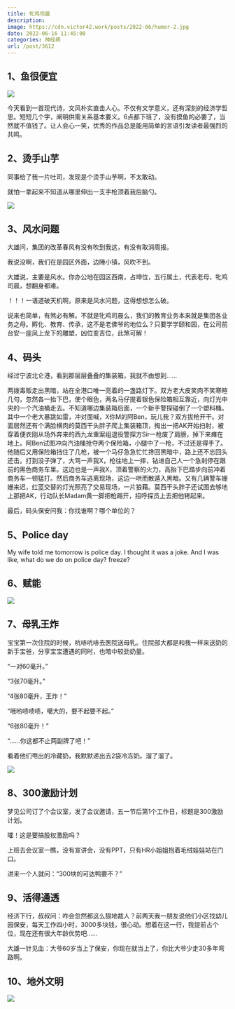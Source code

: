 ```yaml
---
title: 牝鸡司晨
description: 
image: https://cdn.victor42.work/posts/2022-06/humor-2.jpg
date: 2022-06-16 11:45:00
categories: 神经病
url: /post/3612
---
```


## 1、鱼很便宜

![](https://cdn.victor42.work/posts/2022-06/humor-1.jpg)

今天看到一首现代诗，文风朴实直击人心。不仅有文学意义，还有深刻的经济学哲思。短短几个字，阐明供需关系基本要义。6点都下班了，没有摸鱼的必要了，当然就不值钱了。让人会心一笑，优秀的作品总是能用简单的言语引发读者最强烈的共鸣。

## 2、烫手山芋

同事给了我一片吐司，发现是个烫手山芋啊，不太敢动。

就怕一拿起来不知道从哪里伸出一支手枪顶着我后脑勺。 

![](https://cdn.victor42.work/posts/2022-06/humor-2.jpg)

## 3、风水问题

大雄问，集团的改革春风有没有吹到我这，有没有取消周报。

我说没啊，我们在是园区外面，边陲小镇，风吹不到。

大雄说，主要是风水。你办公地在园区西南，占坤位，五行属土，代表老母，牝鸡司晨，想翻身都难。

！！！一语道破天机啊，原来是风水问题，这得想想怎么破。

说来也简单，有煞必有解。不就是牝鸡司晨么，我们的教育业务本来就是集团各业务之母。孵化、教育、传承，这不是老佛爷的地位么？只要学学颐和园，在公司前台安一座凤上龙下的雕塑，凶位变吉位，此煞可解！

## 4、码头

经过宁波北仑港，看到那层层叠叠的集装箱，我就不由想到……

两拨毒贩走出黑暗，站在全港口唯一亮着的一盏路灯下。双方老大皮笑肉不笑寒暄几句，忽然各一抬下巴，使个眼色，两名马仔提着银色保险箱相互靠近，向灯光中央的一个汽油桶走去。不知道哪边集装箱后面，一个新手警探碰倒了一个塑料桶。其中一个老大暴跳如雷，冲对面喊，X你M的阿Ben，玩儿我？双方拔枪开干。对面居然还有个满脸横肉的莫西干头胖子爬上集装箱顶，掏出一把AK开始扫射，被穿着便衣刚从场外奔来的西九龙重案组退役警探方Sir一枪废了肩膀，掉下来瘫在地上。阿Ben试图冲向汽油桶抢夺两个保险箱，小腿中了一枪，不过还是得手了。他随后又用保险箱挡住了几枪，被一个马仔急急忙忙搀回黑暗中，路上还不忘回头还击。打到没子弹了，大骂一声我X，枪往地上一摔，钻进自己人一个急刹停在跟前的黑色商务车里。这边也是一声我X，顶着警察的火力，高抬下巴踏步向前冲着商务车一顿猛打。然后商务车逃离现场，这边一哄而散遁入黑暗。又有几辆警车姗姗来迟，红蓝交替的灯光照亮了交易现场，一片狼藉。莫西干头胖子还试图去够地上那把AK，行动队长Madam黄一脚把枪踢开，招呼探员上去把他铐起来。

最后，码头保安问我：你找谁啊？哪个单位的？

## 5、Police day

My wife told me tomorrow is police day. I thought it was a joke. And I was like, what do we do on police day? freeze?

## 6、赋能

![](https://cdn.victor42.work/posts/2022-06/humor-3.jpg)

## 7、母乳王炸

宝宝第一次住院的时候，吭哧吭哧去医院送母乳。住院部大都是和我一样来送奶的新手宝爸，分享宝宝遭遇的同时，也暗中较劲奶量。

“一对60毫升。”

“3张70毫升。”

“4张80毫升，王炸！”

“哦哟啧啧啧，噶大的，要不起要不起。”

“6张80毫升！”

“……你这都不止两副牌了吧！”

看着他们甩出的冷藏奶，我默默递出去2袋冷冻奶。溜了溜了。

![](https://cdn.victor42.work/posts/2022-06/humor-4.jpg)

## 8、300激励计划

梦见公司订了个会议室，发了会议邀请，五一节后第1个工作日，标题是300激励计划。

嚯！这是要搞股权激励吗？

上班去会议室一瞧，没有宣讲会，没有PPT，只有HR小姐姐抱着毛绒娃娃站在门口。

进来一个人就问：“300块的可达鸭要不？”

## 9、活得通透

经济下行，叔叔问：咋会忽然都这么狠地裁人？前两天我一朋友说他们小区找幼儿园保安，每天工作四小时，3000多块钱，很心动。想着在这一行，我提前占个位，现在还有很大年龄优势吧……

大雄一针见血：大爷60岁当上了保安，你现在就当上了，你比大爷少走30多年弯路啊。

## 10、地外文明

![](https://cdn.victor42.work/posts/2022-06/humor-5.jpg)
